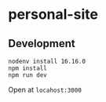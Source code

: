 # personal-site

## Development

```
nodenv install 16.16.0
npm install
npm run dev
```

Open at `locahost:3000`
